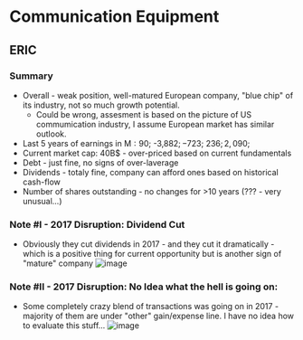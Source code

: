 # Communication Equipment

## ERIC
### Summary
- Overall - weak position, well-matured European company, "blue chip" of its industry, not so much growth potential.
  - Could be wrong, assesment is based on the picture of US commumication industry, I assume European market has similar outlook.
- Last 5 years of earnings in M$: 90$; -3,882$;	-723$;	236$;	2,090$;	
- Current market cap: 40B$ - over-priced based on current fundamentals
- Debt - just fine, no signs of over-laverage
- Dividends - totaly fine, company can afford ones based on historical cash-flow
- Number of shares outstanding - no changes for >10 years (??? - very unusual...)

### Note #I - 2017 Disruption: Dividend Cut
- Obviously they cut dividends in 2017 - and they cut it dramatically - which is a positive thing for current opportunity but is another sign of "mature" company
![image](https://user-images.githubusercontent.com/85560091/131202531-3747720e-7b22-4091-b975-4afafbeaeb6d.png)

### Note #II - 2017 Disruption: No Idea what the hell is going on:
- Some completely crazy blend of transactions was going on in 2017 - majority of them are under "other" gain/expense line. I have no idea how to evaluate this stuff...
![image](https://user-images.githubusercontent.com/85560091/131202691-13859645-d068-4e19-a700-7b9c2065456b.png)
